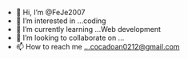 - 👋 Hi, I’m @FeJe2007
- 👀 I’m interested in ...coding
- 🌱 I’m currently learning ...Web development 
- 💞️ I’m looking to collaborate on ...
- 📫 How to reach me ...cocadoan0212@gmail.com

<!---
FeJe2007/FeJe2007 is a ✨ special ✨ repository because its `README.md` (this file) appears on your GitHub profile.
You can click the Preview link to take a look at your changes.
--->
